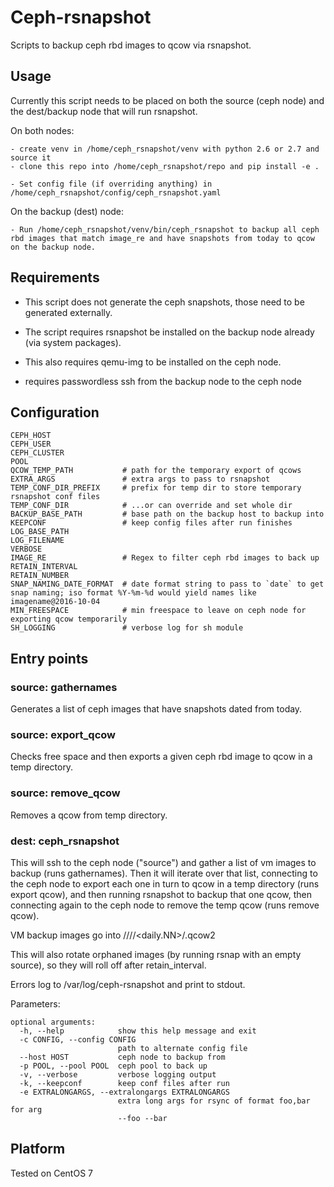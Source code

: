 # Ceph-rsnapshot

Scripts to backup ceph rbd images to qcow via rsnapshot.

## Usage

Currently this script needs to be placed on both the source (ceph node) and the dest/backup node that will run rsnapshot.

On both nodes:

    - create venv in /home/ceph_rsnapshot/venv with python 2.6 or 2.7 and source it
    - clone this repo into /home/ceph_rsnapshot/repo and pip install -e .

    - Set config file (if overriding anything) in /home/ceph_rsnapshot/config/ceph_rsnapshot.yaml

On the backup (dest) node:

    - Run /home/ceph_rsnapshot/venv/bin/ceph_rsnapshot to backup all ceph rbd images that match image_re and have snapshots from today to qcow on the backup node.

## Requirements

- This script does not generate the ceph snapshots, those need to be generated externally.

- The script requires rsnapshot be installed on the backup node already (via system packages).

- This also requires qemu-img to be installed on the ceph node.

- requires passwordless ssh from the backup node to the ceph node

## Configuration

    CEPH_HOST
    CEPH_USER
    CEPH_CLUSTER
    POOL
    QCOW_TEMP_PATH           # path for the temporary export of qcows
    EXTRA_ARGS               # extra args to pass to rsnapshot
    TEMP_CONF_DIR_PREFIX     # prefix for temp dir to store temporary rsnapshot conf files
    TEMP_CONF_DIR            # ...or can override and set whole dir
    BACKUP_BASE_PATH         # base path on the backup host to backup into
    KEEPCONF                 # keep config files after run finishes
    LOG_BASE_PATH
    LOG_FILENAME
    VERBOSE
    IMAGE_RE                 # Regex to filter ceph rbd images to back up
    RETAIN_INTERVAL
    RETAIN_NUMBER
    SNAP_NAMING_DATE_FORMAT  # date format string to pass to `date` to get snap naming; iso format %Y-%m-%d would yield names like imagename@2016-10-04
    MIN_FREESPACE            # min freespace to leave on ceph node for exporting qcow temporarily
    SH_LOGGING               # verbose log for sh module

## Entry points

### source: gathernames

Generates a list of ceph images that have snapshots dated from today.

### source: export_qcow

Checks free space and then exports a given ceph rbd image to qcow in a temp directory.

### source: remove_qcow

Removes a qcow from temp directory.

### dest: ceph_rsnapshot

This will ssh to the ceph node ("source") and gather a list of vm images to backup (runs gathernames).  Then it will iterate over that list, connecting to the ceph node to export each one in turn to qcow in a temp directory (runs export qcow), and then running rsnapshot to backup that one qcow, then connecting again to the ceph node to remove the temp qcow (runs remove qcow).

VM backup images go into /<vm backup base path>/<pool>/<image name>/<daily.NN>/<image-name>.qcow2

This will also rotate orphaned images (by running rsnap with an empty source), so they will roll off after retain_interval.

Errors log to /var/log/ceph-rsnapshot and print to stdout.

Parameters:

    optional arguments:
      -h, --help            show this help message and exit
      -c CONFIG, --config CONFIG
                            path to alternate config file
      --host HOST           ceph node to backup from
      -p POOL, --pool POOL  ceph pool to back up
      -v, --verbose         verbose logging output
      -k, --keepconf        keep conf files after run
      -e EXTRALONGARGS, --extralongargs EXTRALONGARGS
                            extra long args for rsync of format foo,bar for arg
                            --foo --bar

## Platform

Tested on CentOS 7
